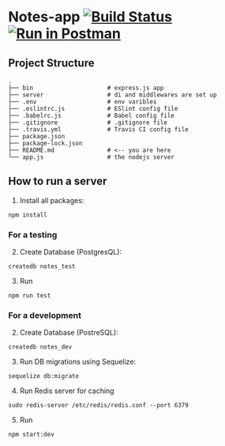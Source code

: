 # Notes-app     [![Build Status](https://travis-ci.com/sadda11asm/notes-app.svg?branch=master)](https://travis-ci.com/sadda11asm/notes-app) [![Run in Postman](https://run.pstmn.io/button.svg)](https://app.getpostman.com/run-collection/b8616af6323810e06bc6)


## Project Structure

```
.
├── bin                     # express.js app
├── server                  # di and middlewares are set up
├── .env                    # env varibles
├── .eslintrc.js            # ESlint config file
├── .babelrc.js             # Babel config file
├── .gitignore              # .gitignore file
├── .travis.yml             # Travis CI config file
├── package.json
├── package-lock.json
├── README.md               # <-- you are here
└── app.js                  # the nodejs server
```


## How to run a server

1. Install all packages:
```
npm install
```
### For a testing

2. Create Database (PostgresQL):
``` 
createdb notes_test
```
3. Run 
```
npm run test
```
### For a development

2. Create Database (PostreSQL): 
```
createdb notes_dev
```
3. Run DB migrations using Sequelize:
```
sequelize db:migrate
```
4. Run Redis server for caching
```
sudo redis-server /etc/redis/redis.conf --port 6379
```
5. Run
```
npm start:dev
```
